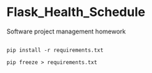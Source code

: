 # Flask_Health_Schedule
 Software project management homework



```

pip install -r requirements.txt

pip freeze > requirements.txt

```